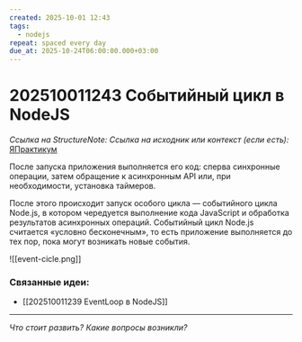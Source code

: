 ```yaml
---
created: 2025-10-01 12:43
tags:
  - nodejs
repeat: spaced every day
due_at: 2025-10-24T06:00:00.000+03:00
---
```

# 202510011243 Событийный цикл в NodeJS

*Ссылка на StructureNote:*
*Ссылка на исходник или контекст (если есть):* [ЯПрактикум](https://practicum.yandex.ru/learn/backend-nodejs/courses/16b47298-e20d-4fde-9619-1ab305039a00/sprints/564238/topics/57910525-b12b-4241-8764-6b23c37a80fc/lessons/ab756091-2cb0-4eb3-b2bf-0a380c6ef032/)

После запуска приложения выполняется его код: сперва синхронные операции, затем обращение к асинхронным API или, при необходимости, установка таймеров.

После этого происходит запуск особого цикла — событийного цикла Node.js, в котором чередуется выполнение кода JavaScript и обработка результатов асинхронных операций. Событийный цикл Node.js считается «условно бесконечным», то есть приложение выполняется до тех пор, пока могут возникать новые события.

![[event-cicle.png]]

### Связанные идеи:

* [[202510011239 EventLoop в NodeJS]]
---

*Что стоит развить? Какие вопросы возникли?*
